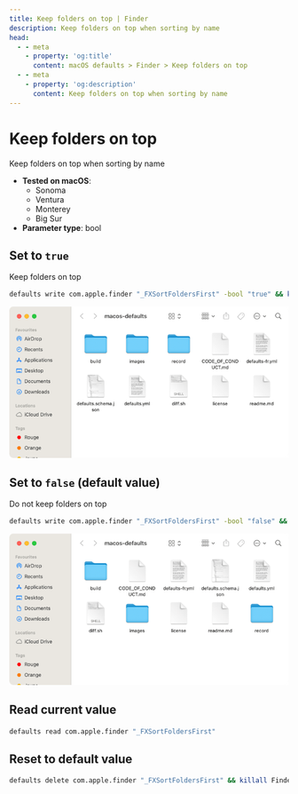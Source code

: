 ```yaml
---
title: Keep folders on top | Finder
description: Keep folders on top when sorting by name
head:
  - - meta
    - property: 'og:title'
      content: macOS defaults > Finder > Keep folders on top
  - - meta
    - property: 'og:description'
      content: Keep folders on top when sorting by name
---
```


# Keep folders on top

Keep folders on top when sorting by name

- **Tested on macOS**:
  - Sonoma
  - Ventura
  - Monterey
  - Big Sur
- **Parameter type**: bool

## Set to `true`

Keep folders on top

```bash
defaults write com.apple.finder "_FXSortFoldersFirst" -bool "true" && killall Finder
```

<img
  src="./images/_FXSortFoldersFirst/true.png"
  alt="Example output with value set to true"
  width="740" height="400" style="height: auto"
/>

## Set to `false` (default value)

Do not keep folders on top

```bash
defaults write com.apple.finder "_FXSortFoldersFirst" -bool "false" && killall Finder
```

<img
  src="./images/_FXSortFoldersFirst/false.png"
  alt="Example output with value set to false"
  width="740" height="400" style="height: auto"
/>

## Read current value

```bash
defaults read com.apple.finder "_FXSortFoldersFirst"
```

## Reset to default value

```bash
defaults delete com.apple.finder "_FXSortFoldersFirst" && killall Finder
```
